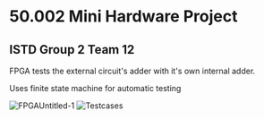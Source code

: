 # 50.002 Mini Hardware Project
## ISTD Group 2 Team 12

FPGA tests the external circuit's adder with it's own internal adder.

Uses finite state machine for automatic testing

![FPGAUntitled-1](https://user-images.githubusercontent.com/56643991/95662257-2c241a80-0b68-11eb-8553-a297ba6caefa.png)
![Testcases](https://user-images.githubusercontent.com/56643991/95662259-2f1f0b00-0b68-11eb-81ae-10d976be256e.png)
